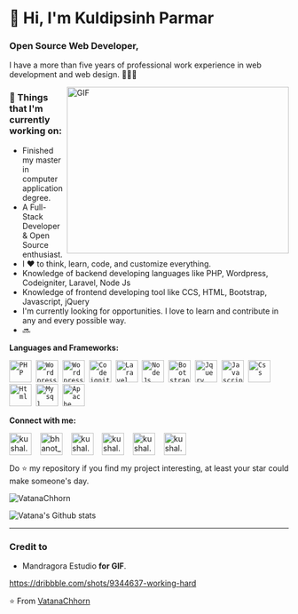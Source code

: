 # 🙋 Hi, I'm Kuldipsinh Parmar

### Open Source Web Developer, 

I have a more than five years of professional work experience in web development and web design. 👨🏻‍💻 

<img align="right" alt="GIF" src="https://github.com/VatanaChhorn/VatanaChhorn/blob/master/image_processing20200107-3552-13pkkb4.gif" width="400" height="300" />

### 💼  Things that I'm currently working on: 
* Finished my master in computer application degree.
* A Full-Stack Developer & Open Source enthusiast.
* I ❤️ to think, learn, code, and customize everything.
* Knowledge of backend developing languages like PHP, Wordpress, Codeigniter, Laravel, Node Js
* Knowledge of frontend developing tool like CCS, HTML, Bootstrap, Javascript, jQuery
* I'm currently looking for opportunities. I love to learn and contribute in any and every possible way.
* 🔜

 
 **Languages and Frameworks:**
<p align="left">
  <code><img src="https://github.com/abranhe/programming-languages-logos/blob/master/src/php/php.png" alt="PHP" width="40" height="40"/></code>&nbsp;
  <code><img src="https://github.com/abranhe/programming-languages-logos/blob/master/src/c/c_48x48.png" alt="Wordpress" width="40" height="40" /></code>&nbsp;
 <code><img src="https://cdn.jsdelivr.net/gh/devicons/devicon/icons/woocommerce/woocommerce-plain-wordmark.svg" alt="Wordpress" width="40" height="40" /></code>&nbsp; 
  <code><img src="https://cdn.jsdelivr.net/gh/devicons/devicon/icons/codeigniter/codeigniter-plain-wordmark.svg" alt="Codeigniter" width="40" height="40" /></code>&nbsp;
 <code><img src="https://cdn.jsdelivr.net/gh/devicons/devicon/icons/laravel/laravel-plain.svg" alt="Laravel" width="40" height="40" /></code>&nbsp;
 <code><img src="https://cdn.jsdelivr.net/gh/devicons/devicon/icons/nodejs/nodejs-original.svg" alt="Node Js" width="40" height="40" /></code>&nbsp;
 <code><img src="https://cdn.jsdelivr.net/gh/devicons/devicon/icons/bootstrap/bootstrap-plain-wordmark.svg" alt="Bootstrap" width="40" height="40" /></code>&nbsp;
 <code><img src="https://cdn.jsdelivr.net/gh/devicons/devicon/icons/jquery/jquery-original-wordmark.svg" alt="Jquery" width="40" height="40" /></code>&nbsp;
 <code><img src="https://github.com/abranhe/programming-languages-logos/blob/master/src/javascript/javascript.png" alt="Javascript" width="40" height="40" /></code>&nbsp;
 <code><img src="https://github.com/abranhe/programming-languages-logos/blob/master/src/css/css.png" alt="Css" width="40" height="40" /></code>&nbsp;
 <code><img src="https://github.com/abranhe/programming-languages-logos/blob/master/src/html/html.png" alt="Html" width="40" height="40" /></code>&nbsp;
 <code><img src="https://cdn.jsdelivr.net/gh/devicons/devicon/icons/mysql/mysql-original-wordmark.svg" alt="Mysql" width="40" height="40" /></code>&nbsp;
 <code><img src="https://cdn.jsdelivr.net/gh/devicons/devicon/icons/apache/apache-plain-wordmark.svg" alt="Apache" width="40" height="40" /></code>&nbsp;
 
 **Connect with me:**
<p align="left">
<a href="https://www.instagram.com/vatana.chhorn/" target="blank"><img align="center" src="https://cdn.jsdelivr.net/npm/simple-icons@3.0.1/icons/instagram.svg" alt="kushal.bhanot" height="40" width="40" /></a> &nbsp;&nbsp;
<a href="https://twitter.com/vatana_chhorn" target="blank"><img align="center" src="https://cdn.jsdelivr.net/npm/simple-icons@3.0.1/icons/twitter.svg" alt="bhanot_kushal" height="40" width="40" /></a> &nbsp;&nbsp;
<a href="https://www.facebook.com/vatan4c" target="blank"><img align="center" src="https://cdn.jsdelivr.net/npm/simple-icons@3.0.1/icons/facebook.svg" alt="kushal.bhanot.98" height="40" width="40" /></a> &nbsp;&nbsp;
<a href="https://open.spotify.com/user/onlyvatana23?si=-McUZw0zTj-a8SvbVe1qZA" target="blank"><img align="center" src="https://cdn.jsdelivr.net/npm/simple-icons@3.0.1/icons/spotify.svg" alt="kushal.bhanot.98" height="40" width="40" /></a> &nbsp;&nbsp;
  <a href="https://www.goodreads.com/user/show/83098234-vatana-chhorn" target="blank"><img align="center" src="https://cdn.jsdelivr.net/npm/simple-icons@3.0.1/icons/goodreads.svg" alt="kushal.bhanot.98" height="40" width="40" /></a> &nbsp;&nbsp;
   <a href="https://unsplash.com/@vatanachhorn" target="blank"><img align="center" src="https://cdn.jsdelivr.net/npm/simple-icons@3.0.1/icons/unsplash.svg" alt="kushal.bhanot.98" height="40" width="40" /></a> &nbsp;&nbsp;
</p>


Do ⭐ my repository if you find my project interesting, at least your star could make someone's day.  

<img src="https://komarev.com/ghpvc/?username=VatanaChhorn" alt="VatanaChhorn" />

![Vatana's Github stats](https://github-readme-stats.vercel.app/api?username=vatanachhorn&show_icons=true)

---

### Credit to 
-  Mandragora Estudio **for GIF**. 

https://dribbble.com/shots/9344637-working-hard

⭐️ From [VatanaChhorn](https://github.com/Vatanachhorn)
